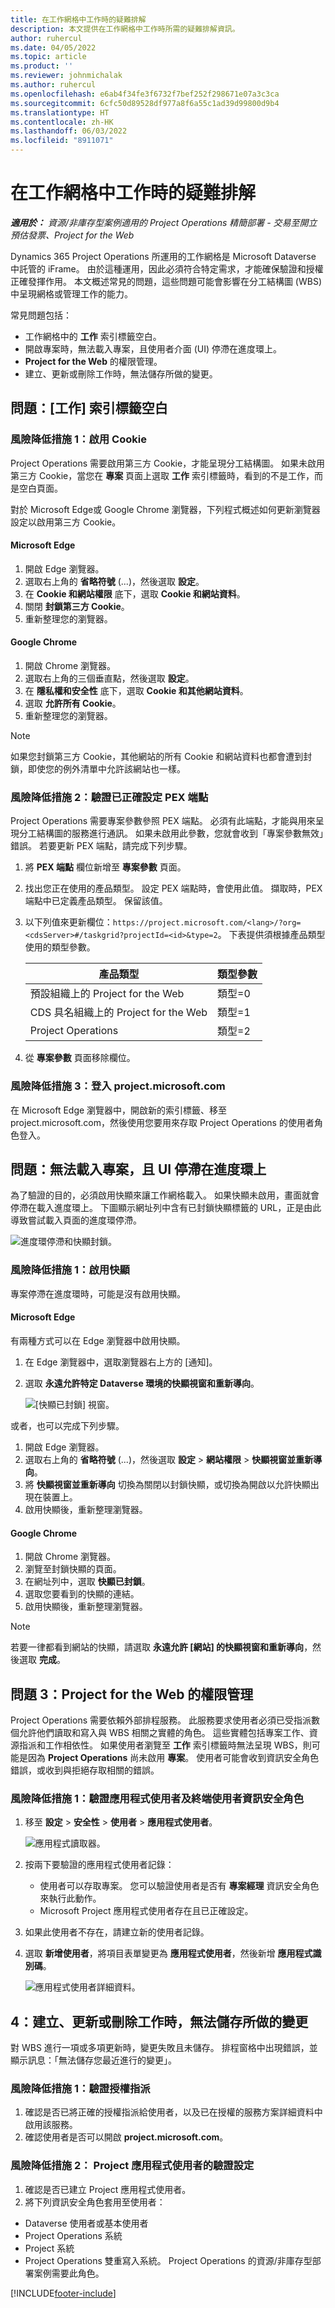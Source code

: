 ```yaml
---
title: 在工作網格中工作時的疑難排解
description: 本文提供在工作網格中工作時所需的疑難排解資訊。
author: ruhercul
ms.date: 04/05/2022
ms.topic: article
ms.product: ''
ms.reviewer: johnmichalak
ms.author: ruhercul
ms.openlocfilehash: e6ab4f34fe3f6732f7bef252f298671e07a3c3ca
ms.sourcegitcommit: 6cfc50d89528df977a8f6a55c1ad39d99800d9b4
ms.translationtype: HT
ms.contentlocale: zh-HK
ms.lasthandoff: 06/03/2022
ms.locfileid: "8911071"
---
```

# <a name="troubleshoot-working-in-the-task-grid"></a>在工作網格中工作時的疑難排解 


_**適用於：** 資源/非庫存型案例適用的 Project Operations 精簡部署 - 交易至開立預估發票、Project for the Web_

Dynamics 365 Project Operations 所運用的工作網格是 Microsoft Dataverse 中託管的 iFrame。 由於這種運用，因此必須符合特定需求，才能確保驗證和授權正確發揮作用。 本文概述常見的問題，這些問題可能會影響在分工結構圖 (WBS) 中呈現網格或管理工作的能力。

常見問題包括：

- 工作網格中的 **工作** 索引標籤空白。
- 開啟專案時，無法載入專案，且使用者介面 (UI) 停滯在進度環上。
- **Project for the Web** 的權限管理。
- 建立、更新或刪除工作時，無法儲存所做的變更。

## <a name="issue-the-task-tab-is-empty"></a>問題：[工作] 索引標籤空白

### <a name="mitigation-1-enable-cookies"></a>風險降低措施 1：啟用 Cookie

Project Operations 需要啟用第三方 Cookie，才能呈現分工結構圖。 如果未啟用第三方 Cookie，當您在 **專案** 頁面上選取 **工作** 索引標籤時，看到的不是工作，而是空白頁面。

對於 Microsoft Edge或 Google Chrome 瀏覽器，下列程式概述如何更新瀏覽器設定以啟用第三方 Cookie。

#### <a name="microsoft-edge"></a>Microsoft Edge

1. 開啟 Edge 瀏覽器。
2. 選取右上角的 **省略符號** (...)，然後選取 **設定**。
3. 在 **Cookie 和網站權限** 底下，選取 **Cookie 和網站資料**。
4. 關閉 **封鎖第三方 Cookie**。
5. 重新整理您的瀏覽器。 

#### <a name="google-chrome"></a>Google Chrome

1. 開啟 Chrome 瀏覽器。
2. 選取右上角的三個垂直點，然後選取 **設定**。
3. 在 **隱私權和安全性** 底下，選取 **Cookie 和其他網站資料**。
4. 選取 **允許所有 Cookie**。
5. 重新整理您的瀏覽器。 

> [!NOTE]
> 如果您封鎖第三方 Cookie，其他網站的所有 Cookie 和網站資料也都會遭到封鎖，即使您的例外清單中允許該網站也一樣。

### <a name="mitigation-2-validate-the-pex-endpoint-has-been-correctly-configured"></a>風險降低措施 2：驗證已正確設定 PEX 端點

Project Operations 需要專案參數參照 PEX 端點。 必須有此端點，才能與用來呈現分工結構圖的服務進行通訊。 如果未啟用此參數，您就會收到「專案參數無效」錯誤。 若要更新 PEX 端點，請完成下列步驟。

1. 將 **PEX 端點** 欄位新增至 **專案參數** 頁面。
2. 找出您正在使用的產品類型。 設定 PEX 端點時，會使用此值。 擷取時，PEX 端點中已定義產品類型。 保留該值。
3. 以下列值來更新欄位：`https://project.microsoft.com/<lang>/?org=<cdsServer>#/taskgrid?projectId=<id>&type=2`。 下表提供須根據產品類型使用的類型參數。

      | **產品類型**                     | **類型參數** |
      |--------------------------------------|--------------------|
      | 預設組織上的 Project for the Web   | 類型=0             |
      |  CDS 具名組織上的 Project for the Web | 類型=1             |
      | Project Operations                   | 類型=2             |

4. 從 **專案參數** 頁面移除欄位。

### <a name="mitigation-3-sign-in-to-projectmicrosoftcom"></a>風險降低措施 3：登入 project.microsoft.com
在 Microsoft Edge 瀏覽器中，開啟新的索引標籤、移至 project.microsoft.com，然後使用您要用來存取 Project Operations 的使用者角色登入。

## <a name="issue-the-project-doesnt-load-and-the-ui-is-stuck-on-the-spinner"></a>問題：無法載入專案，且 UI 停滯在進度環上

為了驗證的目的，必須啟用快顯來讓工作網格載入。 如果快顯未啟用，畫面就會停滯在載入進度環上。 下圖顯示網址列中含有已封鎖快顯標籤的 URL，正是由此導致嘗試載入頁面的進度環停滯。 

   ![進度環停滯和快顯封鎖。](media/popupsblocked.png)

### <a name="mitigation-1-enable-pop-ups"></a>風險降低措施 1：啟用快顯

專案停滯在進度環時，可能是沒有啟用快顯。

#### <a name="microsoft-edge"></a>Microsoft Edge

有兩種方式可以在 Edge 瀏覽器中啟用快顯。

1. 在 Edge 瀏覽器中，選取瀏覽器右上方的 [通知]。
2. 選取 **永遠允許特定 Dataverse 環境的快顯視窗和重新導向**。
 
     ![[快顯已封鎖] 視窗。](media/enablepopups.png)

或者，也可以完成下列步驟。

1. 開啟 Edge 瀏覽器。
2. 選取右上角的 **省略符號** (...)，然後選取 **設定** > **網站權限** > **快顯視窗並重新導向**。
3. 將 **快顯視窗並重新導向** 切換為關閉以封鎖快顯，或切換為開啟以允許快顯出現在裝置上。
4. 啟用快顯後，重新整理瀏覽器。 

#### <a name="google-chrome"></a>Google Chrome
1. 開啟 Chrome 瀏覽器。
2. 瀏覽至封鎖快顯的頁面。
3. 在網址列中，選取 **快顯已封鎖**。
4. 選取您要看到的快顯的連結。
5. 啟用快顯後，重新整理瀏覽器。 

> [!NOTE]
> 若要一律都看到網站的快顯，請選取 **永遠允許 [網站] 的快顯視窗和重新導向**，然後選取 **完成**。

## <a name="issue-3-administration-of-privileges-for-project-for-the-web"></a>問題 3：Project for the Web 的權限管理

Project Operations 需要依賴外部排程服務。 此服務要求使用者必須已受指派數個允許他們讀取和寫入與 WBS 相關之實體的角色。 這些實體包括專案工作、資源指派和工作相依性。 如果使用者瀏覽至 **工作** 索引標籤時無法呈現 WBS，則可能是因為 **Project Operations** 尚未啟用 **專案**。 使用者可能會收到資訊安全角色錯誤，或收到與拒絕存取相關的錯誤。

### <a name="mitigation-1-validate-the-application-user-and-end-user-security-roles"></a>風險降低措施 1：驗證應用程式使用者及終端使用者資訊安全角色

1. 移至 **設定** > **安全性** > **使用者** > **應用程式使用者**。  

   ![應用程式讀取器。](media/applicationuser.jpg)
   
2. 按兩下要驗證的應用程式使用者記錄：

     - 使用者可以存取專案。 您可以驗證使用者是否有 **專案經理** 資訊安全角色來執行此動作。
     - Microsoft Project 應用程式使用者存在且已正確設定。
 
3. 如果此使用者不存在，請建立新的使用者記錄。 
4. 選取 **新增使用者**，將項目表單變更為 **應用程式使用者**，然後新增 **應用程式識別碼**。

   ![應用程式使用者詳細資料。](media/applicationuserdetails.jpg)


## <a name="issue-4-changes-arent-saved-when-you-create-update-or-delete-a-task"></a> 4：建立、更新或刪除工作時，無法儲存所做的變更

對 WBS 進行一項或多項更新時，變更失敗且未儲存。 排程窗格中出現錯誤，並顯示訊息：「無法儲存您最近進行的變更」。

### <a name="mitigation-1-validate-the-license-assignment"></a>風險降低措施 1：驗證授權指派

1. 確認是否已將正確的授權指派給使用者，以及已在授權的服務方案詳細資料中啟用該服務。  
2. 確認使用者是否可以開啟 **project.microsoft.com**。
    
### <a name="mitigation-2-validation-configuration-of-the-project-application-user"></a>風險降低措施 2： Project 應用程式使用者的驗證設定
1. 確認是否已建立 Project 應用程式使用者。
2. 將下列資訊安全角色套用至使用者：
  
  - Dataverse 使用者或基本使用者
  - Project Operations 系統
  - Project 系統
  - Project Operations 雙重寫入系統。 Project Operations 的資源/非庫存型部署案例需要此角色。


[!INCLUDE[footer-include](../includes/footer-banner.md)]
